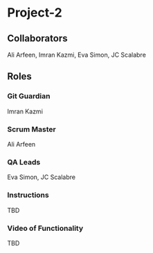 # Project-2

## Collaborators
Ali Arfeen, Imran Kazmi, Eva Simon, JC Scalabre

## Roles

### Git Guardian
Imran Kazmi

### Scrum Master
Ali Arfeen

### QA Leads
Eva Simon, JC Scalabre

### Instructions

TBD

### Video of Functionality

TBD